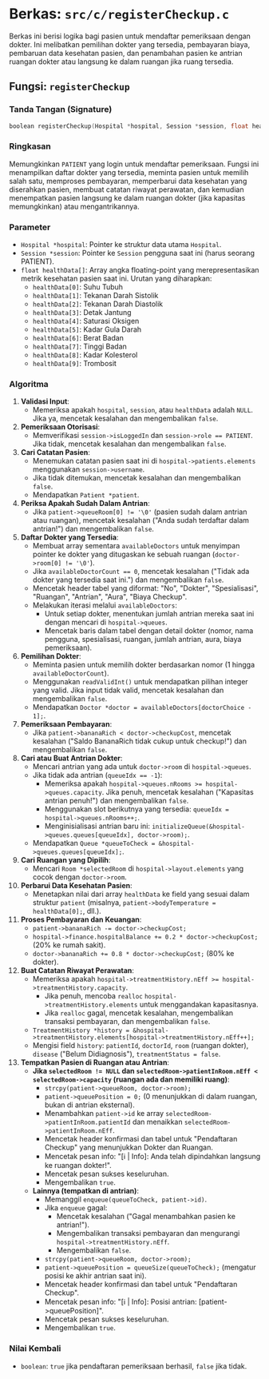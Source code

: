# Berkas: `src/c/registerCheckup.c`

Berkas ini berisi logika bagi pasien untuk mendaftar pemeriksaan dengan dokter. Ini melibatkan pemilihan dokter yang tersedia, pembayaran biaya, pembaruan data kesehatan pasien, dan penambahan pasien ke antrian ruangan dokter atau langsung ke dalam ruangan jika ruang tersedia.

## Fungsi: `registerCheckup`

### Tanda Tangan (Signature)
```c
boolean registerCheckup(Hospital *hospital, Session *session, float healthData[])
```

### Ringkasan
Memungkinkan `PATIENT` yang login untuk mendaftar pemeriksaan. Fungsi ini menampilkan daftar dokter yang tersedia, meminta pasien untuk memilih salah satu, memproses pembayaran, memperbarui data kesehatan yang diserahkan pasien, membuat catatan riwayat perawatan, dan kemudian menempatkan pasien langsung ke dalam ruangan dokter (jika kapasitas memungkinkan) atau mengantrikannya.

### Parameter
*   `Hospital *hospital`: Pointer ke struktur data utama `Hospital`.
*   `Session *session`: Pointer ke `Session` pengguna saat ini (harus seorang PATIENT).
*   `float healthData[]`: Array angka floating-point yang merepresentasikan metrik kesehatan pasien saat ini. Urutan yang diharapkan:
    *   `healthData[0]`: Suhu Tubuh
    *   `healthData[1]`: Tekanan Darah Sistolik
    *   `healthData[2]`: Tekanan Darah Diastolik
    *   `healthData[3]`: Detak Jantung
    *   `healthData[4]`: Saturasi Oksigen
    *   `healthData[5]`: Kadar Gula Darah
    *   `healthData[6]`: Berat Badan
    *   `healthData[7]`: Tinggi Badan
    *   `healthData[8]`: Kadar Kolesterol
    *   `healthData[9]`: Trombosit

### Algoritma
1.  **Validasi Input**:
    *   Memeriksa apakah `hospital`, `session`, atau `healthData` adalah `NULL`. Jika ya, mencetak kesalahan dan mengembalikan `false`.
2.  **Pemeriksaan Otorisasi**:
    *   Memverifikasi `session->isLoggedIn` dan `session->role == PATIENT`. Jika tidak, mencetak kesalahan dan mengembalikan `false`.
3.  **Cari Catatan Pasien**:
    *   Menemukan catatan pasien saat ini di `hospital->patients.elements` menggunakan `session->username`.
    *   Jika tidak ditemukan, mencetak kesalahan dan mengembalikan `false`.
    *   Mendapatkan `Patient *patient`.
4.  **Periksa Apakah Sudah Dalam Antrian**:
    *   Jika `patient->queueRoom[0] != '\0'` (pasien sudah dalam antrian atau ruangan), mencetak kesalahan ("Anda sudah terdaftar dalam antrian!") dan mengembalikan `false`.
5.  **Daftar Dokter yang Tersedia**:
    *   Membuat array sementara `availableDoctors` untuk menyimpan pointer ke dokter yang ditugaskan ke sebuah ruangan (`doctor->room[0] != '\0'`).
    *   Jika `availableDoctorCount == 0`, mencetak kesalahan ("Tidak ada dokter yang tersedia saat ini.") dan mengembalikan `false`.
    *   Mencetak header tabel yang diformat: "No", "Dokter", "Spesialisasi", "Ruangan", "Antrian", "Aura", "Biaya Checkup".
    *   Melakukan iterasi melalui `availableDoctors`:
        *   Untuk setiap dokter, menentukan jumlah antrian mereka saat ini dengan mencari di `hospital->queues`.
        *   Mencetak baris dalam tabel dengan detail dokter (nomor, nama pengguna, spesialisasi, ruangan, jumlah antrian, aura, biaya pemeriksaan).
6.  **Pemilihan Dokter**:
    *   Meminta pasien untuk memilih dokter berdasarkan nomor (1 hingga `availableDoctorCount`).
    *   Menggunakan `readValidInt()` untuk mendapatkan pilihan integer yang valid. Jika input tidak valid, mencetak kesalahan dan mengembalikan `false`.
    *   Mendapatkan `Doctor *doctor = availableDoctors[doctorChoice - 1];`.
7.  **Pemeriksaan Pembayaran**:
    *   Jika `patient->bananaRich < doctor->checkupCost`, mencetak kesalahan ("Saldo BananaRich tidak cukup untuk checkup!") dan mengembalikan `false`.
8.  **Cari atau Buat Antrian Dokter**:
    *   Mencari antrian yang ada untuk `doctor->room` di `hospital->queues`.
    *   Jika tidak ada antrian (`queueIdx == -1`):
        *   Memeriksa apakah `hospital->queues.nRooms >= hospital->queues.capacity`. Jika penuh, mencetak kesalahan ("Kapasitas antrian penuh!") dan mengembalikan `false`.
        *   Menggunakan slot berikutnya yang tersedia: `queueIdx = hospital->queues.nRooms++;`.
        *   Menginisialisasi antrian baru ini: `initializeQueue(&hospital->queues.queues[queueIdx], doctor->room);`.
    *   Mendapatkan `Queue *queueToCheck = &hospital->queues.queues[queueIdx];`.
9.  **Cari Ruangan yang Dipilih**:
    *   Mencari `Room *selectedRoom` di `hospital->layout.elements` yang cocok dengan `doctor->room`.
10. **Perbarui Data Kesehatan Pasien**:
    *   Menetapkan nilai dari array `healthData` ke field yang sesuai dalam struktur `patient` (misalnya, `patient->bodyTemperature = healthData[0];`, dll.).
11. **Proses Pembayaran dan Keuangan**:
    *   `patient->bananaRich -= doctor->checkupCost;`
    *   `hospital->finance.hospitalBalance += 0.2 * doctor->checkupCost;` (20% ke rumah sakit).
    *   `doctor->bananaRich += 0.8 * doctor->checkupCost;` (80% ke dokter).
12. **Buat Catatan Riwayat Perawatan**:
    *   Memeriksa apakah `hospital->treatmentHistory.nEff >= hospital->treatmentHistory.capacity`.
        *   Jika penuh, mencoba `realloc` `hospital->treatmentHistory.elements` untuk menggandakan kapasitasnya.
        *   Jika `realloc` gagal, mencetak kesalahan, mengembalikan transaksi pembayaran, dan mengembalikan `false`.
    *   `TreatmentHistory *history = &hospital->treatmentHistory.elements[hospital->treatmentHistory.nEff++];`
    *   Mengisi field `history`: `patientId`, `doctorId`, `room` (ruangan dokter), `disease` ("Belum Didiagnosis"), `treatmentStatus = false`.
13. **Tempatkan Pasien di Ruangan atau Antrian**:
    *   **Jika `selectedRoom != NULL` dan `selectedRoom->patientInRoom.nEff < selectedRoom->capacity` (ruangan ada dan memiliki ruang)**:
        *   `strcpy(patient->queueRoom, doctor->room);`
        *   `patient->queuePosition = 0;` (0 menunjukkan di dalam ruangan, bukan di antrian eksternal).
        *   Menambahkan `patient->id` ke array `selectedRoom->patientInRoom.patientId` dan menaikkan `selectedRoom->patientInRoom.nEff`.
        *   Mencetak header konfirmasi dan tabel untuk "Pendaftaran Checkup" yang menunjukkan Dokter dan Ruangan.
        *   Mencetak pesan info: "[ℹ️  | Info]: Anda telah dipindahkan langsung ke ruangan dokter!".
        *   Mencetak pesan sukses keseluruhan.
        *   Mengembalikan `true`.
    *   **Lainnya (tempatkan di antrian)**:
        *   Memanggil `enqueue(queueToCheck, patient->id)`.
        *   Jika `enqueue` gagal:
            *   Mencetak kesalahan ("Gagal menambahkan pasien ke antrian!").
            *   Mengembalikan transaksi pembayaran dan mengurangi `hospital->treatmentHistory.nEff`.
            *   Mengembalikan `false`.
        *   `strcpy(patient->queueRoom, doctor->room);`
        *   `patient->queuePosition = queueSize(queueToCheck);` (mengatur posisi ke akhir antrian saat ini).
        *   Mencetak header konfirmasi dan tabel untuk "Pendaftaran Checkup".
        *   Mencetak pesan info: "[ℹ️  | Info]: Posisi antrian: [patient->queuePosition]".
        *   Mencetak pesan sukses keseluruhan.
        *   Mengembalikan `true`.

### Nilai Kembali
*   `boolean`: `true` jika pendaftaran pemeriksaan berhasil, `false` jika tidak.
